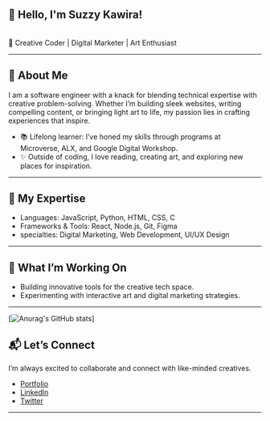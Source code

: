 
## 👋 Hello, I'm Suzzy Kawira!
<br>
🎨 Creative Coder | Digital Marketer | Art Enthusiast

---

## 🚀 About Me  
I am a software engineer with a knack for blending technical expertise with creative problem-solving. Whether I’m building sleek websites, writing compelling content, or bringing light art to life, my passion lies in crafting experiences that inspire.  
 
- 📚 Lifelong learner: I’ve honed my skills through programs at Microverse, ALX, and Google Digital Workshop.  
- ✨ Outside of coding, I love reading, creating art, and exploring new places for inspiration.

---

## 🌟 My Expertise  
- Languages: JavaScript, Python, HTML, CSS, C 
- Frameworks & Tools: React, Node.js, Git, Figma  
- specialties: Digital Marketing, Web Development, UI/UX Design  

---

## 🔧 What I’m Working On  
- Building innovative tools for the creative tech space.    
- Experimenting with interactive art and digital marketing strategies.  

---

[![Anurag's GitHub stats](https://github-readme-stats.vercel.app/api?username=sueKK&show_icons=true&theme=synthwave)]

## 📬 Let’s Connect  
I’m always excited to collaborate and connect with like-minded creatives.  

- [Portfolio](#)  
- [LinkedIn](https://www.linkedin.com/in/suzzy-kawira/)  
- [Twitter](https://x.com/Suzzy_k_)  

---
